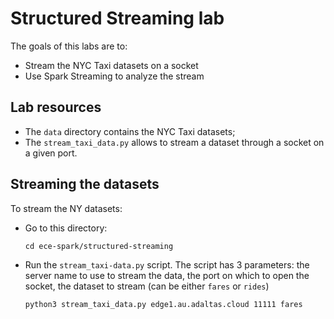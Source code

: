 # Structured Streaming lab

The goals of this labs are to:
- Stream the NYC Taxi datasets on a socket
- Use Spark Streaming to analyze the stream

## Lab resources

- The `data` directory contains the NYC Taxi datasets;
- The `stream_taxi_data.py` allows to stream a dataset through a socket on a given port.

## Streaming the datasets

To stream the NY datasets:
- Go to this directory:
  ```
  cd ece-spark/structured-streaming
  ```
- Run the `stream_taxi-data.py` script. The script has 3 parameters: the server name to use to stream the data, the port on which to open the socket, the dataset to stream (can be either `fares` or `rides`)
  ```
  python3 stream_taxi_data.py edge1.au.adaltas.cloud 11111 fares
  ```
